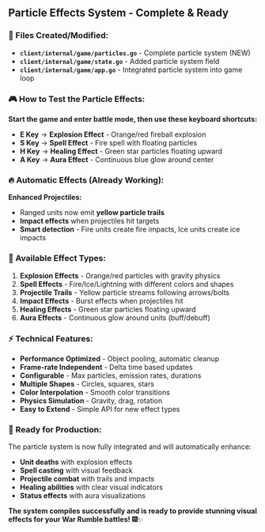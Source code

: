 ## __Particle Effects System - Complete & Ready__

### __📁 Files Created/Modified:__

- __`client/internal/game/particles.go`__ - Complete particle system (NEW)
- __`client/internal/game/state.go`__ - Added particle system field
- __`client/internal/game/app.go`__ - Integrated particle system into game loop

### __🎮 How to Test the Particle Effects:__

__Start the game and enter battle mode, then use these keyboard shortcuts:__

- __E Key__ → __Explosion Effect__ - Orange/red fireball explosion
- __S Key__ → __Spell Effect__ - Fire spell with floating particles
- __H Key__ → __Healing Effect__ - Green star particles floating upward
- __A Key__ → __Aura Effect__ - Continuous blue glow around center

### __🔥 Automatic Effects (Already Working):__

__Enhanced Projectiles:__

- Ranged units now emit __yellow particle trails__
- __Impact effects__ when projectiles hit targets
- __Smart detection__ - Fire units create fire impacts, Ice units create ice impacts

### __🎨 Available Effect Types:__

1. __Explosion Effects__ - Orange/red particles with gravity physics
2. __Spell Effects__ - Fire/Ice/Lightning with different colors and shapes
3. __Projectile Trails__ - Yellow particle streams following arrows/bolts
4. __Impact Effects__ - Burst effects when projectiles hit
5. __Healing Effects__ - Green star particles floating upward
6. __Aura Effects__ - Continuous glow around units (buff/debuff)

### __⚡ Technical Features:__

- __Performance Optimized__ - Object pooling, automatic cleanup
- __Frame-rate Independent__ - Delta time based updates
- __Configurable__ - Max particles, emission rates, durations
- __Multiple Shapes__ - Circles, squares, stars
- __Color Interpolation__ - Smooth color transitions
- __Physics Simulation__ - Gravity, drag, rotation
- __Easy to Extend__ - Simple API for new effect types

### __🚀 Ready for Production:__

The particle system is now fully integrated and will automatically enhance:

- __Unit deaths__ with explosion effects
- __Spell casting__ with visual feedback
- __Projectile combat__ with trails and impacts
- __Healing abilities__ with clear visual indicators
- __Status effects__ with aura visualizations

__The system compiles successfully and is ready to provide stunning visual effects for your War Rumble battles!__ 🎆✨
